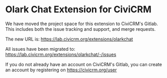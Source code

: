 Olark Chat Extension for CiviCRM
================================

We have moved the project space for this extension to CiviCRM's Gitlab. This includes both the issue tracking and support, and merge requests.

The new URL is: https://lab.civicrm.org/extensions/olarkchat 

All issues have been migrated to: https://lab.civicrm.org/extensions/olarkchat/-/issues

If you do not already have an account on CiviCRM's Gitlab, you can create an account by registering on https://civicrm.org/user
